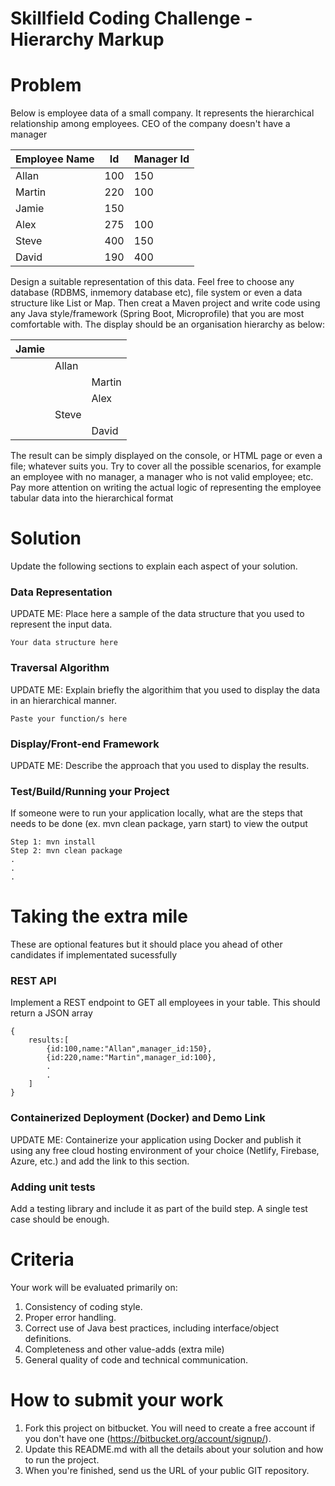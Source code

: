 # Skillfield Coding Challenge - Hierarchy Markup

# Problem

Below is employee data of a small company.
It represents the hierarchical relationship among employees. CEO of the company doesn't
have a manager

| Employee Name        | Id   | Manager Id |
| -------------------- | ---- | ---------- |
| Allan                | 100  | 150        |
| Martin               | 220  | 100        |
| Jamie                | 150  |            |
| Alex                 | 275  | 100        |   
| Steve                | 400  | 150        |
| David                | 190  | 400        |

Design a suitable representation of this data. Feel free to choose any database (RDBMS, inmemory database etc), file system or even a data structure like List or Map. Then creat a Maven project and write code using any Java style/framework (Spring Boot, Microprofile) that you are most comfortable with. The display should be an organisation hierarchy as below:

| Jamie    |        |         |
|----------| ------ | ------- |
|          | Allan  |         |
|          |        | Martin  |
|          |        | Alex    |
|          | Steve  |         |
|          |        | David   |


The result can be simply displayed on the console, or HTML page or even a file; whatever
suits you. Try to cover all the possible scenarios, for example an employee with no manager, a
manager who is not valid employee; etc.
Pay more attention on writing the actual logic of representing the employee tabular data into
the hierarchical format

# Solution
Update the following sections to explain each aspect of your solution. 

### Data Representation 
UPDATE ME: Place here a sample of the data structure that you used to represent the input data.
```
Your data structure here
```

### Traversal Algorithm
UPDATE ME: Explain briefly the algorithim that you used to display the data in an hierarchical manner.
```
Paste your function/s here
```

### Display/Front-end Framework
UPDATE ME: Describe the approach that you used to display the results.

### Test/Build/Running your Project
If someone were to run your application locally, what are the steps that needs to be done (ex. mvn clean package, yarn start) to view the output
```
Step 1: mvn install
Step 2: mvn clean package
.
.
.
```

# Taking the extra mile
These are optional features but it should place you ahead of other candidates if implementated sucessfully

### REST API 
Implement a REST endpoint to GET all employees in your table. This should return a JSON array 
```
{
    results:[
        {id:100,name:"Allan",manager_id:150},
        {id:220,name:"Martin",manager_id:100},
        .
        .
    ]
}
```

### Containerized Deployment (Docker) and Demo Link
UPDATE ME: Containerize your application using Docker and publish it using any free cloud hosting environment of your choice (Netlify, Firebase, Azure, etc.) and add the link to this section.

### Adding unit tests
Add a testing library and include it as part of the build step. A single test case should be enough.

# Criteria
Your work will be evaluated primarily on:

1. Consistency of coding style.
2. Proper error handling.
3. Correct use of Java best practices, including interface/object definitions.
4. Completeness and other value-adds (extra mile)
5. General quality of code and technical communication.

# How to submit your work
1.  Fork this project on bitbucket. You will need to create a free account if you don't have one (https://bitbucket.org/account/signup/).
2.  Update this README.md with all the details about your solution and how to run the project.
3.  When you're finished, send us the URL of your public GIT repository.